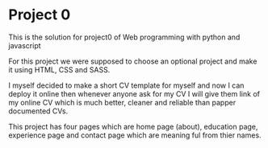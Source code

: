 # Project 0

This is the solution for project0 of Web programming with python and javascript 

For this project we were supposed to choose an optional project and make it using HTML, CSS and SASS.

I myself decided to make a short CV template for myself and now I can deploy it online then whenever anyone ask for my CV I will give them link of my online CV which is much better, cleaner and reliable than papper documented CVs.

This project has four pages which are home page (about), education page, experience page and contact page which are meaning ful from thier names.
